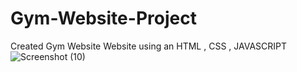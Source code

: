 # Gym-Website-Project
Created Gym Website  Website using an HTML , CSS , JAVASCRIPT
![Screenshot (10)](https://github.com/DaneshwarKumar/Gym-Website-Project/assets/120198268/cf14fb37-d342-4676-aa6e-aae4b49d25d7)
